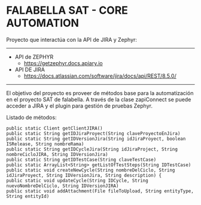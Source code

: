 # **FALABELLA SAT - CORE AUTOMATION**

Proyecto que interactúa con la API de JIRA y Zephyr:

----
* API de ZEPHYR
    * https://getzephyr.docs.apiary.io
* API DE JIRA
    * https://docs.atlassian.com/software/jira/docs/api/REST/8.5.0/
---   
El objetivo del proyecto es proveer de métodos base para la automatización en el proyecto SAT de falabella.
A través de la clase zapiConnect se puede acceder a JIRA y el plugin para gestión de pruebas Zephyr.

Listado de métodos:

    public static Client getClientJIRA()
    public static String getIDJiraProyect(String claveProyectoEnJira)
    public static String getIDVersionJira(String idJiraProyect, boolean ISRelease, String nombreRama)
    public static String getIDCycleJira(String idJiraProject, String nombreCicloJIRA, String IDVersionJira)
    public static String getIDTestCase(String claveTestCase)
    public static ArrayList<String> getListOfTestSteps(String IDTestCase)
    public static void createNewCycle(String nombreDelCiclo, String idJiraProyect, String IDVersionJira, String description) {
    public static void updateCycle(String IDCycle, String nuevoNombreDelCiclo, String IDVersionJIRA)
    public static void addAttachment(File fileToUpload, String entityType, String entityId)



    
